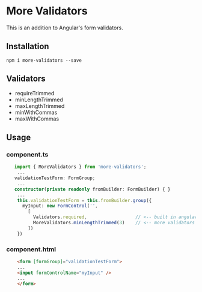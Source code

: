 # More Validators

This is an addition to Angular's form validators.

## Installation

`npm i more-validators --save`

## Validators

* requireTrimmed
* minLengthTrimmed
* maxLengthTrimmed
* minWithCommas
* maxWithCommas

## Usage

### component.ts

```TypeScript
   import { MoreValidators } from 'more-validators';
    ...
   validationTestForm: FormGroup;
    ...
   constructor(private readonly fromBuilder: FormBuilder) { }
    ...
    this.validationTestForm = this.fromBuilder.group({
      myInput: new FormControl('',
        [
          Validators.required,                  // <-- built in angular validator
          MoreValidators.minLengthTrimmed(3)    // <-- more validators
        ])
    })
```

### component.html

```HTML
    <form [formGroup]="validationTestForm">
    ...
    <input formControlName="myInput" />
    ...
    </form>
```
